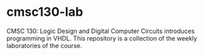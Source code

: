 # cmsc130-lab
CMSC 130: Logic Design and Digital Computer Circuits introduces programming in VHDL. This repository is a collection of the weekly laboratories of the course.
